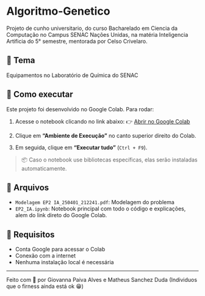 # Algoritmo-Genetico
Projeto de cunho universitario, do curso Bacharelado em Ciencia da Computação no Campus SENAC Nações Unidas, na matéria Inteligencia Artificia do 5° semestre, mentorada por Celso Crivelaro.

## 🔬 Tema
   Equipamentos no Laboratório de Química do SENAC
   
## 🚀 Como executar

Este projeto foi desenvolvido no Google Colab. Para rodar:

1. Acesse o notebook clicando no link abaixo:
   👉 [Abrir no Google Colab](https://colab.research.google.com/github/GiPaiva/Algoritmo-Genetico/blob/main/EP2_IA.ipynb)

3. Clique em **“Ambiente de Execução”** no canto superior direito do Colab.

4. Em seguida, clique em **“Executar tudo”** (`Ctrl + F9`).

> 📦 Caso o notebook use bibliotecas específicas, elas serão instaladas automaticamente.

## 📁 Arquivos

- `Modelagem EP2 IA_250401_212241.pdf`: Modelagem do problema
- `EP2_IA.ipynb`: Notebook principal com todo o código e explicações, alem do link direto do Google Colab.

## 🧠 Requisitos

- Conta Google para acessar o Colab
- Conexão com a internet
- Nenhuma instalação local é necessária

---

Feito com 💛 por Giovanna Paiva Alves e Matheus Sanchez Duda
(Individuos que o firness ainda está ok 😁)

